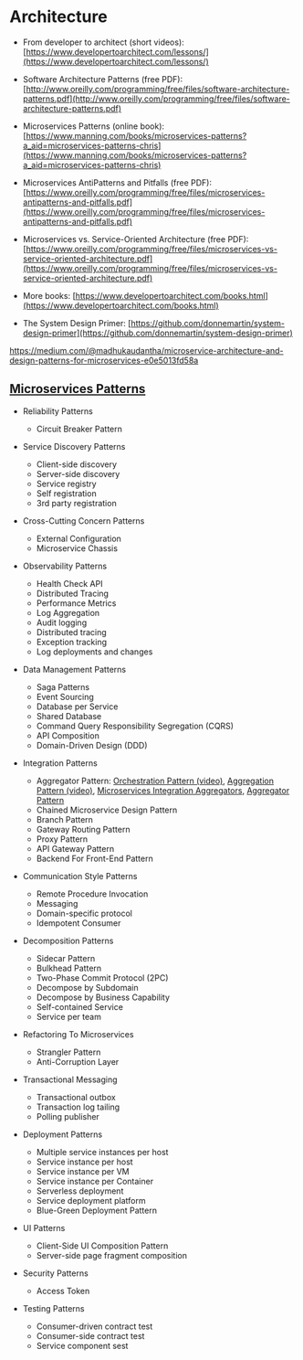 # Architecture

- From developer to architect (short videos): [https://www.developertoarchitect.com/lessons/](https://www.developertoarchitect.com/lessons/)

- Software Architecture Patterns (free PDF): [http://www.oreilly.com/programming/free/files/software-architecture-patterns.pdf](http://www.oreilly.com/programming/free/files/software-architecture-patterns.pdf)

- Microservices Patterns (online book): [https://www.manning.com/books/microservices-patterns?a_aid=microservices-patterns-chris](https://www.manning.com/books/microservices-patterns?a_aid=microservices-patterns-chris)

- Microservices AntiPatterns and Pitfalls (free PDF): [https://www.oreilly.com/programming/free/files/microservices-antipatterns-and-pitfalls.pdf](https://www.oreilly.com/programming/free/files/microservices-antipatterns-and-pitfalls.pdf)

- Microservices vs. Service-Oriented Architecture (free PDF): [https://www.oreilly.com/programming/free/files/microservices-vs-service-oriented-architecture.pdf](https://www.oreilly.com/programming/free/files/microservices-vs-service-oriented-architecture.pdf)

- More books: [https://www.developertoarchitect.com/books.html](https://www.developertoarchitect.com/books.html)

- The System Design Primer: [https://github.com/donnemartin/system-design-primer](https://github.com/donnemartin/system-design-primer)

https://medium.com/@madhukaudantha/microservice-architecture-and-design-patterns-for-microservices-e0e5013fd58a

## [Microservices Patterns](https://microservices.io/patterns/microservices.html)


- Reliability Patterns
  - Circuit Breaker Pattern
  
- Service Discovery Patterns
  - Client-side discovery
  - Server-side discovery
  - Service registry
  - Self registration
  - 3rd party registration

- Cross-Cutting Concern Patterns
  - External Configuration
  - Microservice Chassis

- Observability Patterns
  - Health Check API
  - Distributed Tracing
  - Performance Metrics
  - Log Aggregation
  - Audit logging
  - Distributed tracing
  - Exception tracking
  - Log deployments and changes
  
- Data Management Patterns
  - Saga Patterns
  - Event Sourcing
  - Database per Service
  - Shared Database
  - Command Query Responsibility Segregation (CQRS)
  - API Composition
  - Domain-Driven Design (DDD)

- Integration Patterns
  - Aggregator Pattern: [Orchestration Pattern (video)](https://www.developertoarchitect.com/lessons/lesson43.html), [Aggregation Pattern (video)](https://www.developertoarchitect.com/lessons/lesson44.html), [Microservices Integration Aggregators](https://dzone.com/articles/microservices-integration-aggregators), [Aggregator Pattern](https://akfpartners.com/growth-blog/microservice-aggregator-pattern)
  - Chained Microservice Design Pattern
  - Branch Pattern
  - Gateway Routing Pattern
  - Proxy Pattern
  - API Gateway Pattern
  - Backend For Front-End Pattern

- Communication Style Patterns
  - Remote Procedure Invocation
  - Messaging
  - Domain-specific protocol
  - Idempotent Consumer

- Decomposition Patterns
  - Sidecar Pattern
  - Bulkhead Pattern
  - Two-Phase Commit Protocol (2PC)
  - Decompose by Subdomain
  - Decompose by Business Capability
  - Self-contained Service
  - Service per team

- Refactoring To Microservices
  - Strangler Pattern
  - Anti-Corruption Layer

- Transactional Messaging
  - Transactional outbox
  - Transaction log tailing
  - Polling publisher

- Deployment Patterns
  - Multiple service instances per host
  - Service instance per host
  - Service instance per VM
  - Service instance per Container
  - Serverless deployment
  - Service deployment platform
  - Blue-Green Deployment Pattern

- UI Patterns
  - Client-Side UI Composition Pattern
  - Server-side page fragment composition

- Security Patterns
  - Access Token

- Testing Patterns
  - Consumer-driven contract test
  - Consumer-side contract test
  - Service component sest 

